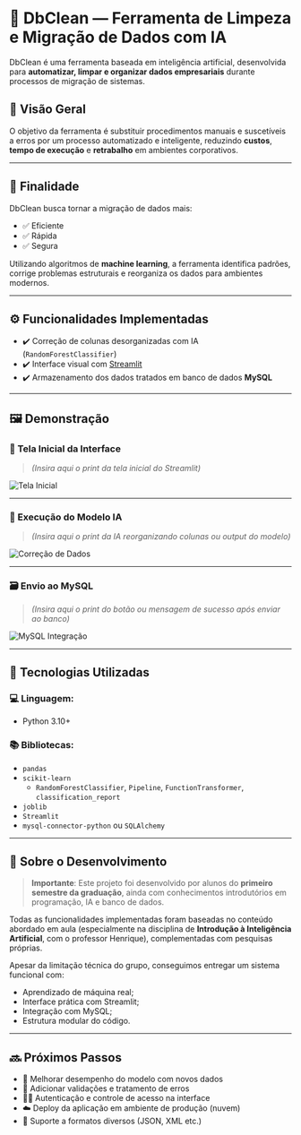 # 🧼 DbClean — Ferramenta de Limpeza e Migração de Dados com IA

DbClean é uma ferramenta baseada em inteligência artificial, desenvolvida para **automatizar, limpar e organizar dados empresariais** durante processos de migração de sistemas.

## 📌 Visão Geral

O objetivo da ferramenta é substituir procedimentos manuais e suscetíveis a erros por um processo automatizado e inteligente, reduzindo **custos**, **tempo de execução** e **retrabalho** em ambientes corporativos.

---

## 🎯 Finalidade

DbClean busca tornar a migração de dados mais:

- ✅ Eficiente  
- ✅ Rápida  
- ✅ Segura

Utilizando algoritmos de **machine learning**, a ferramenta identifica padrões, corrige problemas estruturais e reorganiza os dados para ambientes modernos.

---

## ⚙️ Funcionalidades Implementadas

- ✔️ Correção de colunas desorganizadas com IA (`RandomForestClassifier`)
- ✔️ Interface visual com [Streamlit](https://streamlit.io/)
- ✔️ Armazenamento dos dados tratados em banco de dados **MySQL**

---

## 🖼️ Demonstração

### 📍 Tela Inicial da Interface

> _(Insira aqui o print da tela inicial do Streamlit)_

![Tela Inicial](#)

---

### 🧠 Execução do Modelo IA

> _(Insira aqui o print da IA reorganizando colunas ou output do modelo)_

![Correção de Dados](#)

---

### 🗃️ Envio ao MySQL

> _(Insira aqui o print do botão ou mensagem de sucesso após enviar ao banco)_

![MySQL Integração](#)

---

## 🧪 Tecnologias Utilizadas

### 💻 Linguagem:
- Python 3.10+

### 📚 Bibliotecas:
- `pandas`
- `scikit-learn`
  - `RandomForestClassifier`, `Pipeline`, `FunctionTransformer`, `classification_report`
- `joblib`
- `Streamlit`
- `mysql-connector-python` ou `SQLAlchemy`

---

## 🧠 Sobre o Desenvolvimento

> **Importante**: Este projeto foi desenvolvido por alunos do **primeiro semestre da graduação**, ainda com conhecimentos introdutórios em programação, IA e banco de dados.

Todas as funcionalidades implementadas foram baseadas no conteúdo abordado em aula (especialmente na disciplina de **Introdução à Inteligência Artificial**, com o professor Henrique), complementadas com pesquisas próprias.

Apesar da limitação técnica do grupo, conseguimos entregar um sistema funcional com:

- Aprendizado de máquina real;
- Interface prática com Streamlit;
- Integração com MySQL;
- Estrutura modular do código.

---

## 🔜 Próximos Passos

- 🔄 Melhorar desempenho do modelo com novos dados
- 🧾 Adicionar validações e tratamento de erros
- 🧑‍💻 Autenticação e controle de acesso na interface
- ☁️ Deploy da aplicação em ambiente de produção (nuvem)
- 🧹 Suporte a formatos diversos (JSON, XML etc.)

